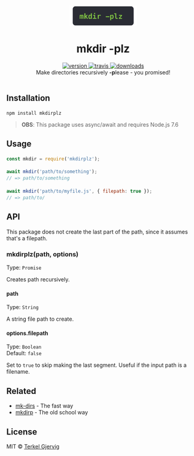 <div align="center">
  <img src="https://github.com/terkelg/mkdirplz/raw/master/mkdirplz.gif" alt="mkdirplz" width="35%" />
</div>

<h1 align="center">mkdir -plz</h1>

<div align="center">
  <a href="https://npmjs.org/package/mkdirplz">
    <img src="https://img.shields.io/npm/v/mkdirplz.svg" alt="version" />
  </a>
  <a href="https://travis-ci.org/terkelg/mkdirplz">
    <img src="https://img.shields.io/travis/terkelg/mkdirplz.svg" alt="travis" />
  </a>
  <a href="https://npmjs.org/package/mkdirplz">
    <img src="https://img.shields.io/npm/dm/mkdirplz.svg" alt="downloads" />
  </a>
</div>

<div align="center">Make directories recursively <b>-p</b>lease - you promised!</div>

<br />


## Installation

```
npm install mkdirplz
```

> **OBS**: This package uses async/await and requires Node.js 7.6

## Usage

```js
const mkdir = require('mkdirplz');

await mkdir('path/to/something');
// => path/to/something

await mkdir('path/to/myfile.js', { filepath: true });
// => path/to/
```

## API

This package does not create the last part of the path, since it assumes that's a filepath.

### mkdirplz(path, options)

Type: `Promise`

Creates path recursively.

#### path

Type: `String`

A string file path to create.

#### options.filepath

Type: `Boolean`<br/>
Default: `false`

Set to `true` to skip making the last segment.
Useful if the input path is a filename.



## Related
 - [mk-dirs](https://github.com/lukeed/mk-dirs) - The fast way
 - [mkdirp](https://github.com/substack/node-mkdirp) - The old school way


## License

MIT © [Terkel Gjervig](https://terkel.com)
